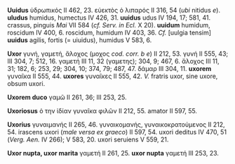 **Uuidus** ὑδρωπικός II 462, 23. εὐεκτὸς ὁ λιπαρός II 316, 54 (*ubi*
nitidus *e*). **uludus** humidus, humectus IV 426, 31. **uuidus** udus
IV 194, 17; 581, 41. crassus, pinguis *Mai* VII 584 (*cf. Serv. in Ecl.*
X 20). **uuidum** humidum, roscidum IV 400, 6. roscidum, humidum IV 403,
36. *Cf.* [uulgia tensim] **uuidus** agilis, fortis (= uiuidus),
humidus V 583, 6.

**Uxor** γυνή, γαμετή, ἄλοχος (μοχος *cod. corr. b e*) II 212, 53. γυνή
II 555, 43; III 304, 7; 512, 16. γαμετή III 11, 32 (γαμετης); 304, 9;
467, 6. ἄλοχος III 11, 31; 182, 6; 253, 29; 304, 10; 374, 79; 487, 47.
δάμαρ III 304, 11. **uxorem** γυναῖκα II 555, 44. **uxores** γυναῖκες II
555, 42. *V.* fratris uxor, sine uxore, obsum uxori.

**Uxorem duco** γαμῶ II 261, 36; III 253, 25.

**Uxoriosus** ὁ την ἰδίαν γυναῖκα φιλῶν II 212, 55. amator II 597, 55.

**Uxorius** γυναιμανής II 265, 46. γυναικομανής, γυναικοκρατούμενος II
212, 54. irascens uxori (*male versa ex graeco*) II 597, 54. uxori
deditus IV 470, 51 (*Verg. Aen.* IV 266); V 583, 20. uxori seruiens V
559, 21.

**Uxor nupta, uxor marita** γαμετή II 261, 25. **uxor nupta** γαμετή III
253, 23.
